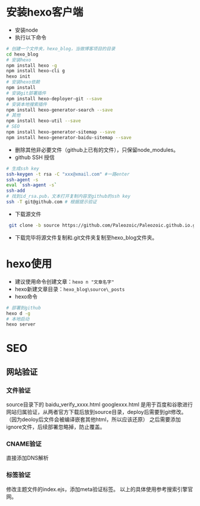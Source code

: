 # 安装hexo客户端
- 安装node
- 执行以下命令
```bash
# 创建一个文件夹，hexo_blog，当做博客项目的目录
cd hexo_blog
# 安装hexo
npm install hexo -g
npm install hexo-cli g
hexo init
# 安装hexo依赖
npm install
# 安装git部署插件
npm install hexo-deployer-git --save
# 安装本地搜索插件
npm install hexo-generator-search --save
# 其他
npm install hexo-util --save
# SEO
npm install hexo-generator-sitemap --save
npm install hexo-generator-baidu-sitemap --save
```
- 删除其他非必要文件（github上已有的文件），只保留node_modules。
- github SSH 授信
```bash
# 生成ssh key
ssh-keygen -t rsa -C "xxx@xmail.com" #一路enter
ssh-agent -s
eval `ssh-agent -s`
ssh-add
# 找到id_rsa.pub，文本打开复制内容至github的ssh key
ssh -T git@github.com # 根据提示验证
```
- 下载源文件
```bash
 git clone -b source https://github.com/Paleozoic/Paleozoic.github.io.git
 ```
 - 下载完毕将源文件复制和.git文件夹复制至hexo_blog文件夹。

# hexo使用
- 建议使用命令创建文章：`hexo n "文章名字"`
- hexo新建文章目录：`hexo_blog\source\_posts`
- hexo命令
```bash
# 部署到github
hexo d -g
# 本地启动
hexo server
```

# SEO
## 网站验证
### 文件验证
source目录下的
baidu_verify_xxxx.html
googlexxx.html
是用于百度和谷歌进行网站归属验证，从两者官方下载后放到source目录，deploy后需要到git修改。
（因为deoloy后文件会被编译嵌套其他html，所以应该还原）
之后需要添加ignore文件，后续部署忽略掉，防止覆盖。
### CNAME验证
直接添加DNS解析
### 标签验证
修改主题文件的index.ejs，添加meta验证标签。
以上的具体使用参考搜索引擎官网。

